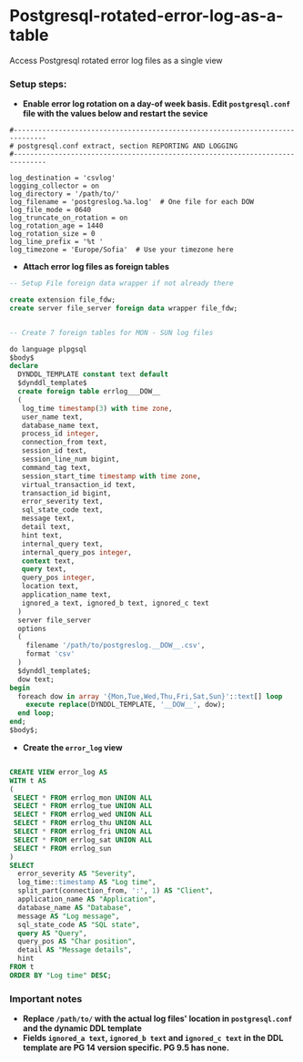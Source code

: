# Postgresql-rotated-error-log-as-a-table
Access Postgresql rotated error log files as a single view  

### Setup steps:
- **Enable error log rotation on a day-of week basis. Edit `postgresql.conf` file with the values below and restart the sevice**
```
#------------------------------------------------------------------------------
# postgresql.conf extract, section REPORTING AND LOGGING
#------------------------------------------------------------------------------

log_destination = 'csvlog'
logging_collector = on
log_directory = '/path/to/'
log_filename = 'postgreslog.%a.log'  # One file for each DOW
log_file_mode = 0640
log_truncate_on_rotation = on
log_rotation_age = 1440
log_rotation_size = 0
log_line_prefix = '%t '
log_timezone = 'Europe/Sofia'  # Use your timezone here
```
- **Attach error log files as foreign tables**
```sql
-- Setup File foreign data wrapper if not already there

create extension file_fdw;
create server file_server foreign data wrapper file_fdw;


-- Create 7 foreign tables for MON - SUN log files

do language plpgsql
$body$
declare
  DYNDDL_TEMPLATE constant text default
  $dynddl_template$
  create foreign table errlog___DOW__
  (
   log_time timestamp(3) with time zone,
   user_name text,
   database_name text,
   process_id integer,
   connection_from text,
   session_id text,
   session_line_num bigint,
   command_tag text,
   session_start_time timestamp with time zone,
   virtual_transaction_id text,
   transaction_id bigint,
   error_severity text,
   sql_state_code text,
   message text,
   detail text,
   hint text,
   internal_query text,
   internal_query_pos integer,
   context text,
   query text,
   query_pos integer,
   location text,
   application_name text,
   ignored_a text, ignored_b text, ignored_c text
  )
  server file_server
  options
  (
    filename '/path/to/postgreslog.__DOW__.csv',
    format 'csv'
  )
  $dynddl_template$;
  dow text;
begin
  foreach dow in array '{Mon,Tue,Wed,Thu,Fri,Sat,Sun}'::text[] loop
    execute replace(DYNDDL_TEMPLATE, '__DOW__', dow);
  end loop;
end;
$body$;
```
- **Create the `error_log` view**
```sql

CREATE VIEW error_log AS
WITH t AS
(
 SELECT * FROM errlog_mon UNION ALL
 SELECT * FROM errlog_tue UNION ALL
 SELECT * FROM errlog_wed UNION ALL
 SELECT * FROM errlog_thu UNION ALL
 SELECT * FROM errlog_fri UNION ALL
 SELECT * FROM errlog_sat UNION ALL
 SELECT * FROM errlog_sun
)
SELECT 
  error_severity AS "Severity",
  log_time::timestamp AS "Log time",
  split_part(connection_from, ':', 1) AS "Client",
  application_name AS "Application",
  database_name AS "Database",
  message AS "Log message",
  sql_state_code AS "SQL state",
  query AS "Query",
  query_pos AS "Char position",
  detail AS "Message details",
  hint
FROM t
ORDER BY "Log time" DESC;
```
### Important notes
- **Replace `/path/to/` with the actual log files' location in `postgresql.conf` and the dynamic DDL template**
- **Fields `ignored_a text`, `ignored_b text` and `ignored_c text` in the DDL template are PG 14 version specific. PG 9.5 has none.**
